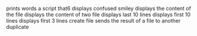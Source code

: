 prints words
a script that6 displays confused smiley
displays the content of the file
displays the content of two file
displays last 10 lines
displays first 10 lines
displays first 3 lines
create file
sends the result of a file to another
duplicate
